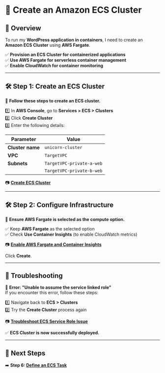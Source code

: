 # **🚀 Create an Amazon ECS Cluster**

## **📌 Overview**
To run my **WordPress application in containers**, I need to create an **Amazon ECS Cluster** using **AWS Fargate**.

✅ **Provision an ECS Cluster for containerized applications**  
✅ **Use AWS Fargate for serverless container management**  
✅ **Enable CloudWatch for container monitoring**  

---

## **🛠️ Step 1: Create an ECS Cluster**
📌 **Follow these steps to create an ECS cluster.**  

1️⃣ In **AWS Console**, go to **Services > ECS > Clusters**  
2️⃣ Click **Create Cluster**  
3️⃣ Enter the following details:  

| Parameter         | Value                        |
|------------------|----------------------------|
| **Cluster name** | `unicorn-cluster`          |
| **VPC**          | `TargetVPC`                |
| **Subnets**      | `TargetVPC-private-a-web`  |
|                  | `TargetVPC-private-b-web`  |

📷 [**Create ECS Cluster**](./images/create-ecs-cluster.png)

---

## **🛠️ Step 2: Configure Infrastructure**
📌 **Ensure AWS Fargate is selected as the compute option.**  

✅ Keep **AWS Fargate** as the selected option  
✅ Check **Use Container Insights** (to enable CloudWatch metrics)  

📷 [**Enable AWS Fargate and Container Insights**](./images/ecs-fargate-container-insights.png)

Click **Create**.

---

## **📌 Troubleshooting**
🔹 **Error: "Unable to assume the service linked role"**  
If you encounter this error, follow these steps:

1️⃣ Navigate back to **ECS > Clusters**  
2️⃣ Try the **Create Cluster** process again  

📷 [**Troubleshoot ECS Service Role Issue**](./images/troubleshoot-ecs-role.png)

✅ **ECS Cluster is now successfully deployed.**

---

## **📌 Next Steps**
➡️ **Step 6: [Define an ECS Task](./define-ecs-task.md)**
